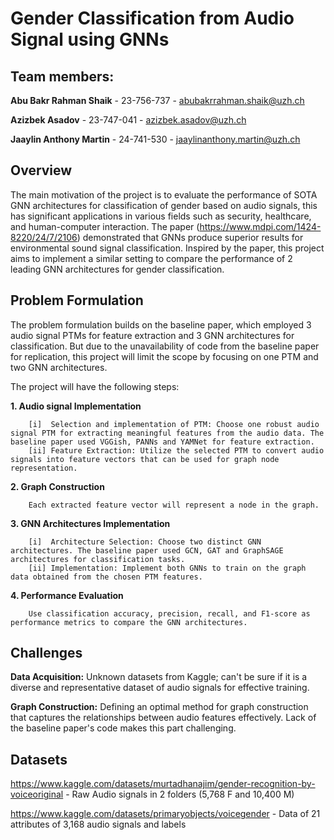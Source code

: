 # Gender Classification from Audio Signal using GNNs

## Team members:

**Abu Bakr Rahman Shaik** - 23-756-737 - abubakrrahman.shaik@uzh.ch 

**Azizbek Asadov** - 23-747-041 - azizbek.asadov@uzh.ch 

**Jaaylin Anthony Martin** - 24-741-530 - jaaylinanthony.martin@uzh.ch

## Overview

The main motivation of the project is to evaluate the performance of SOTA GNN architectures for classification of gender based on audio signals, this has significant applications in various fields such as security, healthcare, and human-computer interaction.
The paper (https://www.mdpi.com/1424-8220/24/7/2106) demonstrated that GNNs produce superior results for environmental sound signal classification. Inspired by the paper, this project aims to implement a similar setting to compare the performance of 2 leading GNN architectures for gender classification. 

## Problem Formulation

The problem formulation builds on the baseline paper, which employed 3 audio signal PTMs for feature extraction and 3 GNN architectures for classification. But due to the unavailability of code from the baseline paper for replication, this project will limit the scope by focusing on one PTM and two GNN architectures.

The project will have the following steps: 

**1. Audio signal Implementation**

		[i]  Selection and implementation of PTM: Choose one robust audio signal PTM for extracting meaningful features from the audio data. The baseline paper used VGGish, PANNs and YAMNet for feature extraction. 
		[ii] Feature Extraction: Utilize the selected PTM to convert audio signals into feature vectors that can be used for graph node representation.

**2. Graph Construction**

		Each extracted feature vector will represent a node in the graph.

**3. GNN Architectures Implementation**

		[i]  Architecture Selection: Choose two distinct GNN architectures. The baseline paper used GCN, GAT and GraphSAGE architectures for classification tasks.
		[ii] Implementation: Implement both GNNs to train on the graph data obtained from the chosen PTM features.

**4. Performance Evaluation**

		Use classification accuracy, precision, recall, and F1-score as performance metrics to compare the GNN architectures.



## Challenges

**Data Acquisition:** Unknown datasets from Kaggle; can't be sure if it is a diverse and representative dataset of audio signals for effective training.

**Graph Construction:** Defining an optimal method for graph construction that captures the relationships between audio features effectively. Lack of the baseline paper's code makes this part challenging. 


## Datasets 

https://www.kaggle.com/datasets/murtadhanajim/gender-recognition-by-voiceoriginal -  Raw Audio signals in 2 folders (5,768 F and 10,400 M)

https://www.kaggle.com/datasets/primaryobjects/voicegender - Data of 21 attributes of 3,168 audio signals and labels 

		


